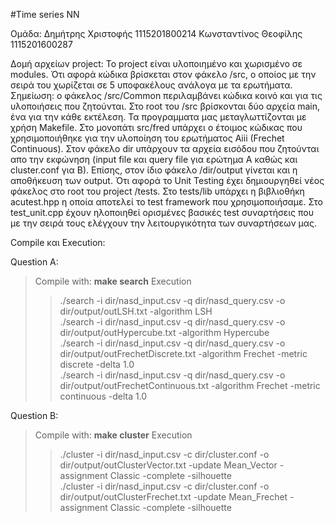 #Time series NN

Ομάδα: Δημήτρης Χριστοφής 1115201800214 Κωνσταντίνος Θεοφίλης 1115201600287

Δομή αρχείων project: Το project είναι υλοποιημένο και χωρισμένο σε modules. 
Ότι αφορά κώδικα βρίσκεται στον φάκελο /src, ο οποίος με την σειρά του χωρίζεται σε 5 υποφακέλους ανάλογα με τα ερωτήματα. Σημείωση: ο φάκελος /src/Common περιλαμβάνει κώδικα κοινό και για τις υλοποιήσεις που ζητούνται. Στο root του /src βρίσκονται δύο αρχεία main, ένα για την κάθε εκτέλεση. Τα προγραμματα μας μεταγλωττίζονται με χρήση Makefile. Στο μονοπάτι src/fred υπάρχει ο έτοιμος κώδικας που χρησιμοποιήθηκε για την υλοποίηση του ερωτήματος Aiii (Frechet Continuous).
Στον φάκελο dir υπάρχουν τα αρχεία εισόδου που ζητούνται απο την εκφώνηση (input file και query file για ερώτημα Α καθώς και cluster.conf για Β). Επίσης, στον ίδιο φάκελο /dir/output γίνεται και η αποθήκευση των output.
Ότι αφορά το Unit Testing έχει δημιουργηθεί νέος φάκελος στο root του project /tests. Στο tests/lib υπάρχει η βιβλιοθήκη acutest.hpp η οποία αποτελεί το test framework που χρησιμοποιήσαμε. Στο test_unit.cpp έχουν ηλοποιηθεί ορισμένες βασικές test συναρτήσεις που με την σειρά τους ελέγχουν την λειτουργικότητα των συναρτήσεων μας.

Compile και Execution:

Question A: 
>Compile with: **make search**
>Execution 
>>./search -i dir/nasd_input.csv -q dir/nasd_query.csv -o dir/output/outLSH.txt -algorithm LSH <br />
>>./search -i dir/nasd_input.csv -q dir/nasd_query.csv -o dir/output/outHypercube.txt -algorithm Hypercube <br />
>>./search -i dir/nasd_input.csv -q dir/nasd_query.csv -o dir/output/outFrechetDiscrete.txt -algorithm Frechet -metric discrete -delta 1.0<br />
>>./search -i dir/nasd_input.csv -q dir/nasd_query.csv -o dir/output/outFrechetContinuous.txt -algorithm Frechet -metric continuous -delta 1.0<br />

Question B: 
>Compile with: **make cluster**
>Execution 
>>./cluster -i dir/nasd_input.csv -c dir/cluster.conf -o dir/output/outClusterVector.txt -update Mean_Vector -assignment Classic -complete -silhouette<br />
>>./cluster -i dir/nasd_input.csv -c dir/cluster.conf -o dir/output/outClusterFrechet.txt -update Mean_Frechet -assignment Classic -complete -silhouette<br />
